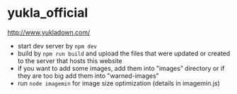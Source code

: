 # yukla_official

http://www.yukladown.com/


* start dev server by ``npm dev``
* build by ``npm run build`` and upload the files that were updated or created to the server that hosts this website 
* if you want to add some images, add them into "images" directory or if they are too big add them into "warned-images"
* run ``node imagemin`` for image size optimization (details in imagemin.js) 
